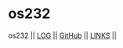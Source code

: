 # os232
os232
|| [LOG](TXT/mylog.txt) || [GitHub](https://github.com/tiffanyadisuryo/os232/) || [LINKS](LINKS/) ||
